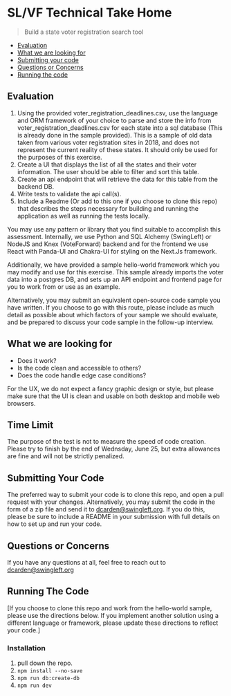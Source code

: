 # SL/VF Technical Take Home

> Build a state voter registration search tool

- [Evaluation](#evaluation)
- [What we are looking for](#what-we-are-looking-for)
- [Submitting your code](#submitting-your-code)
- [Questions or Concerns](#questions-or-concerns)
- [Running the code](#running-the-code)

## Evaluation

1. Using the provided voter_registration_deadlines.csv, use the language and ORM framework of your choice to parse and store the info from voter_registration_deadlines.csv for each state into a sql database (This is already done in the sample provided). This is a sample of old data taken from various voter registration sites in 2018, and does not represent the current reality of these states. It should only be used for the purposes of this exercise.
2. Create a UI that displays the list of all the states and their voter information. The user should be able to filter and sort this table.
3. Create an api endpoint that will retrieve the data for this table from the backend DB.
4. Write tests to validate the api call(s).
5. Include a Readme (Or add to this one if you choose to clone this repo) that describes the steps necessary for building and running the application as well as running the tests locally.

You may use any pattern or library that you find suitable to accomplish this assessment. Internally, we use Python and SQL Alchemy (SwingLeft) or NodeJS and Knex (VoteForward) backend and for the frontend we use React with Panda-UI and Chakra-UI for styling on the Next.Js framework.

Additionally, we have provided a sample hello-world framework which you may modify and use for this exercise. This sample already imports the voter data into a postgres DB, and sets up an API endpoint and frontend page for you to work from or use as an example.

Alternatively, you may submit an equivalent open-source code sample you have written. If you choose to go with this route, please include as much detail as possible about which factors of your sample we should evaluate, and be prepared to discuss your code sample in the follow-up interview.

## What we are looking for

- Does it work?
- Is the code clean and accessible to others?
- Does the code handle edge case conditions?

For the UX, we do not expect a fancy graphic design or style, but please make sure that the UI is clean and usable on both desktop and mobile web browsers.

## Time Limit

The purpose of the test is not to measure the speed of code creation. Please try to finish by the end of Wednsday, June 25, but extra allowances are fine and will not be strictly penalized.

## Submitting Your Code

The preferred way to submit your code is to clone this repo, and open a pull request with your changes.
Alternatively, you may submit the code in the form of a zip file and send it to dcarden@swingleft.org. If you do this, please be sure to include a README in your submission with full details on how to set up and run your code.

## Questions or Concerns

If you have any questions at all, feel free to reach out to [dcarden@swingleft.org](mailto:dcarden@swingleft.org)

## Running The Code

[If you choose to clone this repo and work from the hello-world sample, please use the directions below. If you implement another solution using a different language or framework, please update these directions to reflect your code.]

### Installation

1. pull down the repo.
2. `npm install --no-save`
3. `npm run db:create-db`
4. `npm run dev`
